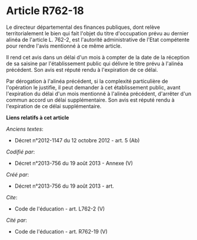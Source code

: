 # Article R762-18

Le directeur départemental des finances publiques, dont relève territorialement le bien qui fait l'objet du titre
d'occupation prévu au dernier alinéa de l'article L. 762-2, est l'autorité administrative de l'Etat compétente pour rendre
l'avis mentionné à ce même article. 

Il rend cet avis dans un délai d'un mois à compter de la date de la réception de sa saisine par l'établissement public qui
délivre le titre prévu à l'alinéa précédent. Son avis est réputé rendu à l'expiration de ce délai. 

Par dérogation à l'alinéa précédent, si la complexité particulière de l'opération le justifie, il peut demander à cet
établissement public, avant l'expiration du délai d'un mois mentionné à l'alinéa précédent, d'arrêter d'un commun accord un
délai supplémentaire. Son avis est réputé rendu à l'expiration de ce délai supplémentaire.

**Liens relatifs à cet article**

_Anciens textes_:

  - Décret n°2012-1147 du 12 octobre 2012 - art. 5 (Ab)

_Codifié par_:

  - Décret n°2013-756 du 19 août 2013 -  Annexe (V)

_Créé par_:

  - Décret n°2013-756 du 19 août 2013 - art.

_Cite_:

  - Code de l'éducation - art. L762-2 (V)

_Cité par_:

  - Code de l'éducation - art. R762-19 (V)
